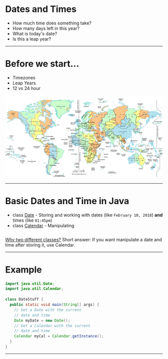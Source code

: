 # Dates and Times

* How much time does something take?
* How many days left in this year?
* What is today's date?
* Is this a leap year?

---

# Before we start...

* Timezones
* Leap Years
* 12 vs 24 hour

![](images/tz.gif)

---

# Basic Dates and Time in Java
* class [Date](https://docs.oracle.com/javase/8/docs/api/java/util/Date.html) - Storing and working with dates (like `February 10, 2018`) **and** times (like `01:45pm`)
* class [Calendar](https://docs.oracle.com/javase/8/docs/api/java/util/Calendar.html) - Manipulating 
```Java

```
[Why two different classes?](https://stackoverflow.com/a/1404216) Short answer: If you want manipulate a date and time after storing it, use Calendar.

---

# Example

```Java
import java.util.Date;
import java.util.Calendar;

class DateStuff {
  public static void main(String[] args) {
    // Get a Date with the current 
    // date and time
    Date myDate = new Date();
    // Get a Calendar with the current
    // date and time
    Calendar myCal = Calendar.getInstance();
  }
}
```

---

